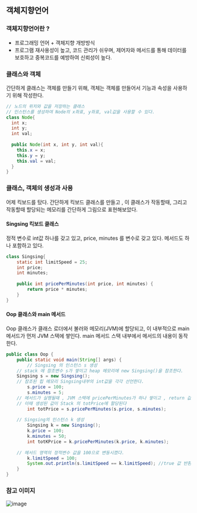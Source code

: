 ## 객체지향언어
### 객체지향언어란 ?
* 프로그래밍 언어 + 객체지향 개방방식
* 프로그램 재사용성이 높고, 코드 관리가 쉬우며, 제어자와 메서드를 통해 데이터를 보호하고 중복코드를 예방하여 신뢰성이 높다.

### 클래스와 객체
간단하게 클래스는 객체를 만들기 위해, 객체는 객체를 만들어서 기능과 속성을 사용하기 위해 작성한다.

```java
// 노드의 위치와 값을 저장하는 클래스
// 인스턴스를 생성하여 Node의 x좌표, y좌표, val값을 사용할 수 있다.
class Node{
  int x;
  int y;
  int val;
  
  public Node(int x, int y, int val){
    this.x = x;
    this.y = y;
    this.val = val;
  }
}
```

### 클래스, 객체의 생성과 사용
어제 킥보드를 탔다. 간단하게 킥보드 클래스를 만들고 , 이 클래스가 작동할때, 그리고 작동할때 할당되는 메모리를 간단하게 그림으로 표현해보았다.

#### Singsing 킥보드 클래스
정적 변수로 int값 하나를 갖고 있고, price, minutes 를 변수로 갖고 있다.
메서드도 하나 포함하고 있다.

```java
class Singsing{
	static int limitSpeed = 25;
	int price;
	int minutes;
	
	public int pricePerMinutes(int price, int minutes) {
		return price * minutes;
	}
}
```

#### Oop 클래스와 main 메서드
Oop 클래스가 클래스 로더에서 불러와 메모리(JVM)에 할당되고, 이 내부적으로 main메서드가 먼저 JVM 스택에 쌓인다.
main 메서드 스택 내부에서 메서드의 내용이 동작한다.

```java
public class Oop {
	public static void main(String[] args) {
		// Singsing 의 인스턴스 s 생성
    // stack 에 참조변수 s가 쌓이고 heap 메모리에 new Singsing()을 참조한다.
    Singsing s = new Singsing();
    // 참조된 힙 메모리 Singsing내부의 int값을 각각 선언한다.
		s.price = 100;
		s.minutes = 5;
    // 메서드가 실행될때 , JVM 스택에 pricePerMinutes가 하나 쌓이고 , return 값을 주며 gc에 의해 제거된다.
    // 이때 생성된 값이 Stack 의 totPrice에 할당된다
		int totPrice = s.pricePerMinutes(s.price, s.minutes);
    
    // Singsing의 인스턴스 k 생성
		Singsing k = new Singsing();
		k.price = 100;
		k.minutes = 50;
		int totKPrice = k.pricePerMinutes(k.price, k.minutes);
    
    // 메서드 영역의 정적변수 값을 100으로 변동시켰다.
		k.limitSpeed = 100;
		System.out.println(s.limitSpeed == k.limitSpeed); //true 값 반환 , 메서드 영역의 limitSpeed Singsing 클래스 모두가 공유하는 메서드이다.
	}
}
```

### 참고 이미지
![image](https://user-images.githubusercontent.com/87312401/134776810-579a7490-5932-4acb-92ea-218ec284fcc4.png)
